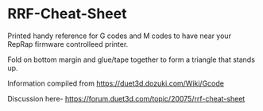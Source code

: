 # RRF-Cheat-Sheet
Printed handy reference for G codes and M codes to have near your RepRap firmware controlleed printer. 

Fold on bottom margin and glue/tape together to form a triangle that stands up. 

Information compiled from https://duet3d.dozuki.com/Wiki/Gcode

Discussion here- https://forum.duet3d.com/topic/20075/rrf-cheat-sheet
